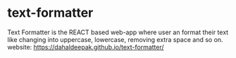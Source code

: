# text-formatter
Text Formatter is the REACT based  web-app where user an format their text like changing into uppercase, lowercase, removing extra space and so on. website: https://dahaldeepak.github.io/text-formatter/
